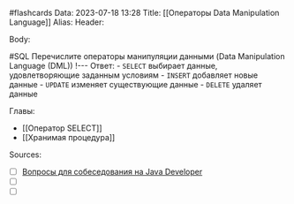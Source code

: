 #flashcards
Data: 2023-07-18 13:28
Title: [[Операторы Data Manipulation Language]]
Alias:
Header:



Body:

#SQL 
Перечислите операторы манипуляции данными (Data Manipulation Language (DML))
!---
Ответ:
	- `SELECT` выбирает данные, удовлетворяющие заданным условиям
	- `INSERT` добавляет новые данные
	- `UPDATE` изменяет существующие данные
	- `DELETE` удаляет данные
<!--SR:!2023-11-03,10,430-->




Главы:
- [[Оператор SELECT]]
- [[Хранимая процедура]]


Sources:
- [ ] [Вопросы для собеседования на Java Developer](https://github.com/enhorse/java-interview/blob/master/README.md#%D0%9E%D0%9E%D0%9F)
- [ ] []()
- [ ] []()
